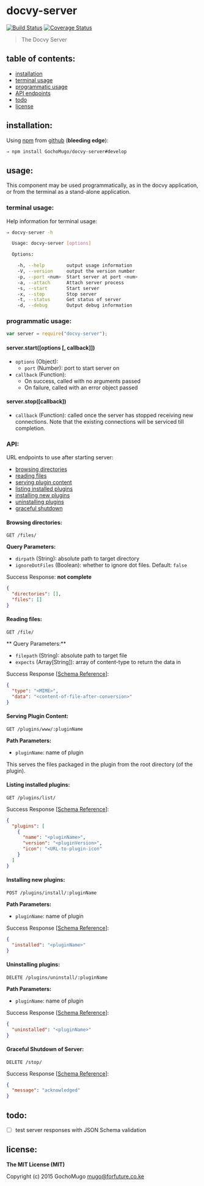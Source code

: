 
# docvy-server

[![Build Status](https://travis-ci.org/GochoMugo/docvy-server.svg?branch=develop)](https://travis-ci.org/GochoMugo/docvy-server) [![Coverage Status](https://coveralls.io/repos/GochoMugo/docvy-server/badge.svg?branch=develop)](https://coveralls.io/r/GochoMugo/docvy-server?branch=develop)

> The Docvy Server


## table of contents:

* [installation](#installation)
* [terminal usage](#terminal)
* [programmatic usage](#programmatic)
* [API endpoints](#api)
* [todo](#todo)
* [license](#license)


<a name="installation"></a>
## installation:

Using [npm][npm] from [github][repo] (**bleeding edge**):

```bash
⇒ npm install GochoMugo/docvy-server#develop
```


## usage:

This component may be used programmatically, as in the docvy application, or from the terminal as a stand-alone application.


<a name="terminal"></a>
### terminal usage:

Help information for terminal usage:

```bash
⇒ docvy-server -h

  Usage: docvy-server [options]

  Options:

    -h, --help        output usage information
    -V, --version     output the version number
    -p, --port <num>  Start server at port <num>
    -a, --attach      Attach server process
    -s, --start       Start server
    -x, --stop        Stop server
    -t, --status      Get status of server
    -d, --debug       Output debug information

```


<a name="programmatic"></a>
### programmatic usage:

```js
var server = require("docvy-server");
```

#### server.start([options [, callback]])

* `options` (Object):
  * `port` (Number): port to start server on
* `callback` (Function):
  * On success, called with no arguments passed
  * On failure, called with an error object passed


#### server.stop([callback])

* `callback` (Function): called once the server has stopped receiving new connections. Note that the existing connections will be serviced till completion.


<a name="api"></a>
### API:

URL endpoints to use after starting server:

* [browsing directories](#dirs)
* [reading files](#files)
* [serving plugin content](#plugin-content)
* [listing installed plugins](#plugin-list)
* [installing new plugins](#plugin-install)
* [uninstalling plugins](#plugin-uninstall)
* [graceful shutdown](#shutdown)


<a name="dirs"></a>
#### Browsing directories:

```http
GET /files/
```

**Query Parameters:**

* `dirpath` (String): absolute path to target directory
* `ignoreDotFiles` (Boolean): whether to ignore dot files. Default: `false`

Success Response: **not complete**
```json
{
  "directories": [],
  "files": []
}
```


<a name="files"></a>
#### Reading files:

```http
GET /file/
```

** Query Parameters:**

* `filepath` (String): absolute path to target file
* `expects` (Array[String]): array of content-type to return the data in

Success Response [[Schema Reference](https://github.com/GochoMugo/docvy-server/tree/develop/schemas/file.json)]:
```json
{
  "type": "<MIME>",
  "data": "<content-of-file-after-conversion>"
}
```


<a name="plugin-content"></a>
#### Serving Plugin Content:

```http
GET /plugins/www/:pluginName
```

**Path Parameters:**

* `pluginName`: name of plugin

This serves the files packaged in the plugin from the root directory (of the plugin).


<a name="plugin-list"></a>
#### Listing installed plugins:

```http
GET /plugins/list/
```

Success Response [[Schema Reference](https://github.com/GochoMugo/docvy-server/tree/develop/schemas/plugins.list.json)]:
```json
{
  "plugins": [
    {
      "name": "<pluginName>",
      "version": "<pluginVersion>",
      "icon": "<URL-to-plugin-icon"
    }
  ]
}
```


<a name="plugin-install"></a>
#### Installing new plugins:

```http
POST /plugins/install/:pluginName
```

**Path Parameters:**

* `pluginName`: name of plugin

Success Response [[Schema Reference](https://github.com/GochoMugo/docvy-server/tree/develop/schemas/plugins.install.json)]:
```json
{
  "installed": "<pluginName>"
}
```


<a name="plugin-uninstall"></a>
#### Uninstalling plugins:

```http
DELETE /plugins/uninstall/:pluginName
```

**Path Parameters:**

* `pluginName`: name of plugin

Success Response [[Schema Reference](https://github.com/GochoMugo/docvy-server/tree/develop/schemas/plugins.uninstall.json)]:
```json
{
  "uninstalled": "<pluginName>"
}
```


<a name="shutdown"></a>
#### Graceful Shutdown of Server:

```http
DELETE /stop/
```

Success Response [[Schema Reference](https://github.com/GochoMugo/docvy-server/tree/develop/schemas/stop.json)]:
```json
{
  "message": "acknowledged"
}
```


<a name="todo"></a>
## todo:

* [ ] test server responses with JSON Schema validation


<a name="license"></a>
## license:

__The MIT License (MIT)__

Copyright (c) 2015 GochoMugo <mugo@forfuture.co.ke>


[npm]:https://npmjs.com
[repo]:https://github.com/GochoMugo/docvy-server

